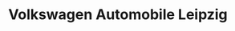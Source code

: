 ---
title: "Volkswagen Automobile Leipzig"
url: /leipzig/volkswagen-automobile-leipzig/
shop: Autowerkstatt
---